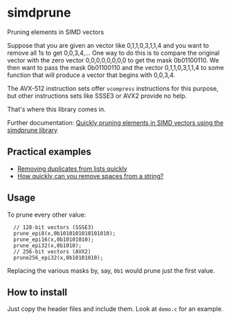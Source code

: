# simdprune
Pruning elements in SIMD vectors

Suppose that you are given an vector like 0,1,1,0,3,1,1,4 and you want to remove
all 1s to get 0,0,3,4,... One way to do this is to compare the original vector
with the zero vector  0,0,0,0,0,0,0,0 to get the mask 0b01100110. We then want to
pass the mask 0b01100110 and the vector 0,1,1,0,3,1,1,4 to some function that
will produce a vector that begins with 0,0,3,4.


The AVX-512 instruction sets offer ``vcompress`` instructions for this purpose, but other
instructions sets like SSSE3 or AVX2 provide no help.

That's where this library comes in.

Further documentation: [Quickly pruning elements in SIMD vectors using the simdprune library](http://lemire.me/blog/2017/04/25/quickly-pruning-elements-in-simd-vectors-using-the-simdprune-library/)


## Practical examples

- [Removing duplicates from lists quickly](http://lemire.me/blog/2017/04/10/removing-duplicates-from-lists-quickly/)
- [How quickly can you remove spaces from a string?](http://lemire.me/blog/2017/01/20/how-quickly-can-you-remove-spaces-from-a-string/)

## Usage

To prune every other value:

```
  // 128-bit vectors (SSSE3)
  prune_epi8(x,0b1010101010101010);
  prune_epi16(x,0b10101010);
  prune_epi32(x,0b1010);
  // 256-bit vectors (AVX2)
  prune256_epi32(x,0b10101010);
```
Replacing the various masks by, say, ``0b1`` would prune just the first value.


## How to install

Just copy the header files and include them.  Look at ``demo.c`` for an example.

